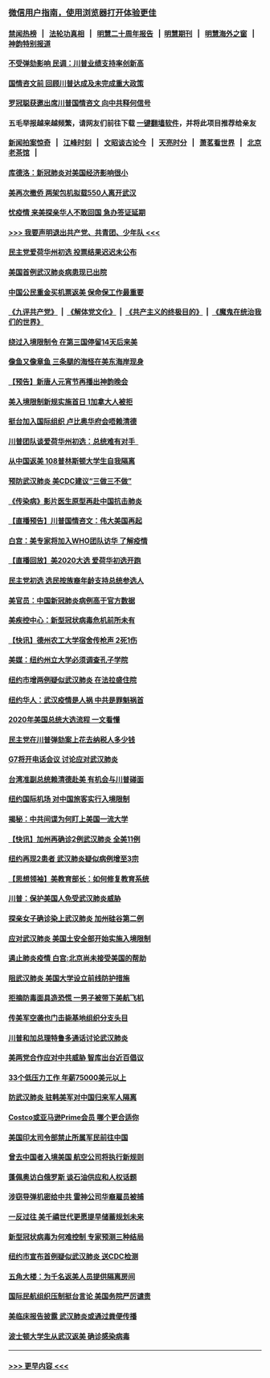 ### [微信用户指南，使用浏览器打开体验更佳](https://github.com/gfw-breaker/banned-news1/blob/master/indexes/wechat-guide.md?t=0)
#### [禁闻热榜](热点新闻.md?t=0)  &nbsp;&nbsp;|&nbsp;&nbsp; [法轮功真相](https://github.com/gfw-breaker/truth/blob/master/README.md?t=0) &nbsp;&nbsp;|&nbsp;&nbsp; [明慧二十周年报告](https://github.com/gfw-breaker/mh-reports/blob/master/README.md?t=0) &nbsp;&nbsp;|&nbsp;&nbsp;[明慧期刊](https://github.com/gfw-breaker/mh-qikan) &nbsp;&nbsp;|&nbsp;&nbsp; [明慧海外之窗](https://github.com/gfw-breaker/mh-news/blob/master/README.md?t=0) &nbsp;&nbsp;|&nbsp;&nbsp; [神韵特别报道](https://github.com/gfw-breaker/mh-news/blob/master/shenyun.md?t=0)
#### [不受弹劾影响 民调：川普业绩支持率创新高](../pages/nsc412/n11844622.md?t=02050455) 
#### [国情咨文前 回顾川普达成及未完成重大政策](../pages/nsc412/n11844581.md?t=02050455) 
#### [罗冠聪获邀出席川普国情咨文 向中共释何信号](../pages/nsc412/n11844355.md?t=02050455) 
#### 五毛举报越来越频繁，请网友们前往下载 [一键翻墙软件](https://github.com/gfw-breaker/ssr-accounts)，并将此项目推荐给亲友
#### [新闻拍案惊奇](https://github.com/gfw-breaker/banned-news1/blob/master/pages/link4.md) &nbsp;&nbsp;|&nbsp;&nbsp; [江峰时刻](https://github.com/gfw-breaker/banned-news1/blob/master/pages/link4.md) &nbsp;&nbsp;|&nbsp;&nbsp; [文昭谈古论今](https://github.com/gfw-breaker/banned-news1/blob/master/pages/link4.md) &nbsp;&nbsp;|&nbsp;&nbsp; [天亮时分](https://github.com/gfw-breaker/banned-news1/blob/master/pages/link4.md) &nbsp;&nbsp;|&nbsp;&nbsp; [萧茗看世界](https://github.com/gfw-breaker/banned-news1/blob/master/pages/link4.md) &nbsp;&nbsp;|&nbsp;&nbsp; [北京老茶馆](https://github.com/gfw-breaker/banned-news1/blob/master/pages/link4.md) &nbsp;&nbsp;|&nbsp;&nbsp; 
#### [库德洛：新冠肺炎对美国经济影响很小](../pages/nsc412/n11844418.md?t=02050455) 
#### [美再次撤侨 两架包机拟载550人离开武汉](../pages/nsc412/n11844407.md?t=02050455) 
#### [忧疫情 来美探亲华人不敢回国 急办签证延期](../pages/nsc412/n11843344.md?t=02050455) 
#### [>>> 我要声明退出共产党、共青团、少年队 <<<](https://github.com/begood0513/goodnews/blob/master/quit/letter.md) 
#### [民主党爱荷华州初选 投票结果迟迟未公布](../pages/nsc412/n11844207.md?t=02050455) 
#### [美国首例武汉肺炎病患现已出院](../pages/nsc412/n11842740.md?t=02050455) 
#### [中国公民重金买机票返美 保命保工作最重要](../pages/nsc412/n11843282.md?t=02050455) 
#### [《九评共产党》](https://github.com/begood0513/9ping.md/blob/master/README.md) &nbsp;|&nbsp; [《解体党文化》](../../../../jtdwh.md/blob/master/README.md)  &nbsp;|&nbsp; [《共产主义的终极目的》](../../../../gczydzjmd.md/blob/master/README.md) &nbsp;|&nbsp; [《魔鬼在统治我们的世界》](../../../../mgztzwmdsj.md/blob/master/README.md) 
#### [绕过入境限制令  在第三国停留14天后来美](../pages/nsc412/n11843341.md?t=02050455) 
#### [像鱼又像章鱼 三条腿的海怪在美东海岸现身](../pages/nsc412/n11843092.md?t=02050455) 
#### [【预告】新唐人元宵节再播出神韵晚会](../pages/nsc412/n11843192.md?t=02050455) 
#### [美入境限制新规实施首日 1加拿大人被拒](../pages/nsc412/n11843058.md?t=02050455) 
#### [挺台加入国际组织 卢比奥华府会唔赖清德](../pages/nsc412/n11843023.md?t=02050455) 
#### [川普团队谈爱荷华州初选：总统难有对手  ](../pages/nsc412/n11842867.md?t=02050455) 
#### [从中国返美 108普林斯顿大学生自我隔离](../pages/nsc412/n11842714.md?t=02050455) 
#### [预防武汉肺炎 美CDC建议“三做三不做”](../pages/nsc412/n11842700.md?t=02050455) 
#### [《传染病》影片医生原型再赴中国抗击肺炎](../pages/nsc412/n11842626.md?t=02050455) 
#### [【直播预告】川普国情咨文：伟大美国再起](../pages/nsc412/n11842079.md?t=02050455) 
#### [白宫：美专家将加入WHO团队访华 了解疫情](../pages/nsc412/n11842198.md?t=02050455) 
#### [【直播回放】美2020大选 爱荷华初选开跑](../pages/nsc412/n11841820.md?t=02050455) 
#### [民主党初选 选民按族裔年龄支持总统参选人](../pages/nsc412/n11842239.md?t=02050455) 
#### [美官员：中国新冠肺炎病例高于官方数据](../pages/nsc412/n11842452.md?t=02050455) 
#### [美疾控中心：新型冠状病毒危机前所未有](../pages/nsc412/n11842406.md?t=02050455) 
#### [【快讯】德州农工大学宿舍传枪声 2死1伤](../pages/nsc412/n11842279.md?t=02050455) 
#### [美媒：纽约州立大学必须调查孔子学院](../pages/nsc412/n11840637.md?t=02050455) 
#### [纽约市增两例疑似武汉肺炎 在法拉盛住院](../pages/nsc412/n11840625.md?t=02050455) 
#### [纽约华人：武汉疫情是人祸 中共是罪魁祸首](../pages/nsc412/n11840631.md?t=02050455) 
#### [2020年美国总统大选流程 一文看懂](../pages/nsc412/n11842056.md?t=02050455) 
#### [民主党在川普弹劾案上花去纳税人多少钱](../pages/nsc412/n11841941.md?t=02050455) 
#### [G7将开电话会议 讨论应对武汉肺炎](../pages/nsc412/n11841658.md?t=02050455) 
#### [台湾准副总统赖清德赴美 有机会与川普碰面](../pages/nsc412/n11841332.md?t=02050455) 
#### [纽约国际机场  对中国旅客实行入境限制](../pages/nsc412/n11840619.md?t=02050455) 
#### [揭秘：中共间谍为何盯上美国一流大学](../pages/nsc412/n11840270.md?t=02050455) 
#### [【快讯】加州再确诊2例武汉肺炎 全美11例](../pages/nsc412/n11840339.md?t=02050455) 
#### [纽约再现2患者 武汉肺炎疑似病例增至3宗](../pages/nsc412/n11840010.md?t=02050455) 
#### [【思想领袖】美教育部长：如何修复教育系统](../pages/nsc412/n11690865.md?t=02050455) 
#### [川普：保护美国人免受武汉肺炎威胁](../pages/nsc412/n11839718.md?t=02050455) 
#### [探亲女子确诊染上武汉肺炎 加州硅谷第二例](../pages/nsc412/n11839784.md?t=02050455) 
#### [应对武汉肺炎 美国土安全部开始实施入境限制](../pages/nsc412/n11839729.md?t=02050455) 
#### [遏止肺炎疫情 白宫:北京尚未接受美国的帮助](../pages/nsc412/n11839660.md?t=02050455) 
#### [阻武汉肺炎 美国大学设立前线防护措施](../pages/nsc412/n11839479.md?t=02050455) 
#### [拒摘防毒面具造恐慌 一男子被带下美航飞机](../pages/nsc412/n11839455.md?t=02050455) 
#### [传美军空袭也门击毙基地组织分支头目](../pages/nsc412/n11839210.md?t=02050455) 
#### [川普和加总理特鲁多通话讨论武汉肺炎](../pages/nsc412/n11839128.md?t=02050455) 
#### [美两党合作应对中共威胁 智库出台近百倡议](../pages/nsc412/n11838437.md?t=02050455) 
#### [33个低压力工作 年薪75000美元以上](../pages/nsc412/n11834441.md?t=02050455) 
#### [防武汉肺炎 驻韩美军对中国归来军人隔离](../pages/nsc412/n11838970.md?t=02050455) 
#### [Costco或亚马逊Prime会员 哪个更合适你](../pages/nsc412/n11834459.md?t=02050455) 
#### [美国印太司令部禁止所属军民前往中国](../pages/nsc412/n11838418.md?t=02050455) 
#### [曾去中国者入境美国 航空公司将执行新规则](../pages/nsc412/n11838375.md?t=02050455) 
#### [蓬佩奥访白俄罗斯 谈石油供应和人权话题](../pages/nsc412/n11838242.md?t=02050455) 
#### [涉窃导弹机密给中共 雷神公司华裔雇员被捕](../pages/nsc412/n11838129.md?t=02050455) 
#### [一反过往 美千禧世代更愿提早储蓄规划未来](../pages/nsc412/n11837601.md?t=02050455) 
#### [新型冠状病毒为何难控制 专家预测三种结局](../pages/nsc412/n11838002.md?t=02050455) 
#### [纽约市宣布首例疑似武汉肺炎 送CDC检测](../pages/nsc412/n11837852.md?t=02050455) 
#### [五角大楼：为千名返美人员提供隔离房间](../pages/nsc412/n11837831.md?t=02050455) 
#### [国际民航组织压制挺台言论 美国务院严厉谴责](../pages/nsc412/n11837791.md?t=02050455) 
#### [美临床报告披露 武汉肺炎或通过粪便传播](../pages/nsc412/n11837626.md?t=02050455) 
#### [波士顿大学生从武汉返美 确诊感染病毒](../pages/nsc412/n11837580.md?t=02050455) 

----
#### [ >>> 更早内容 <<< ](../indexes/nsc412-earlier.md)
